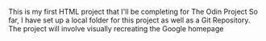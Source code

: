 This is my first HTML project that I'll be completing for The Odin Project
So far, I have set up a local folder for this project as well as a Git Repository.
The project will involve visually recreating the Google homepage